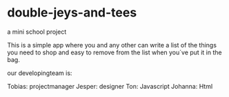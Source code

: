 # double-jeys-and-tees

a mini school project

This is a simple app where you and any other can write a list of the things you need to shop and easy to remove from the list when you´ve put it in the bag.

our developingteam is:

Tobias: projectmanager
Jesper: designer
Ton: Javascript
Johanna: Html
